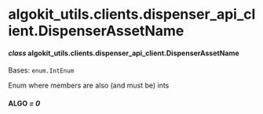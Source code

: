 # algokit_utils.clients.dispenser_api_client.DispenserAssetName

#### *class* algokit_utils.clients.dispenser_api_client.DispenserAssetName

Bases: `enum.IntEnum`

Enum where members are also (and must be) ints

#### ALGO *= 0*
